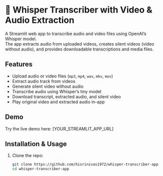 # 🎤 Whisper Transcriber with Video & Audio Extraction

A Streamlit web app to transcribe audio and video files using OpenAI’s Whisper model.  
The app extracts audio from uploaded videos, creates silent videos (video without audio), and provides downloadable transcriptions and media files.

## Features

- Upload audio or video files (`mp3`, `mp4`, `wav`, `mkv`, `mov`)
- Extract audio track from videos
- Generate silent video without audio
- Transcribe audio using Whisper’s tiny model
- Download transcript, extracted audio, and silent video
- Play original video and extracted audio in-app

## Demo

Try the live demo here: [YOUR_STREAMLIT_APP_URL]

## Installation & Usage

1. Clone the repo:
   ```bash
   git clone https://github.com/hisrinivas1972/whisper-transcriber-app.git
   cd whisper-transcriber-app
